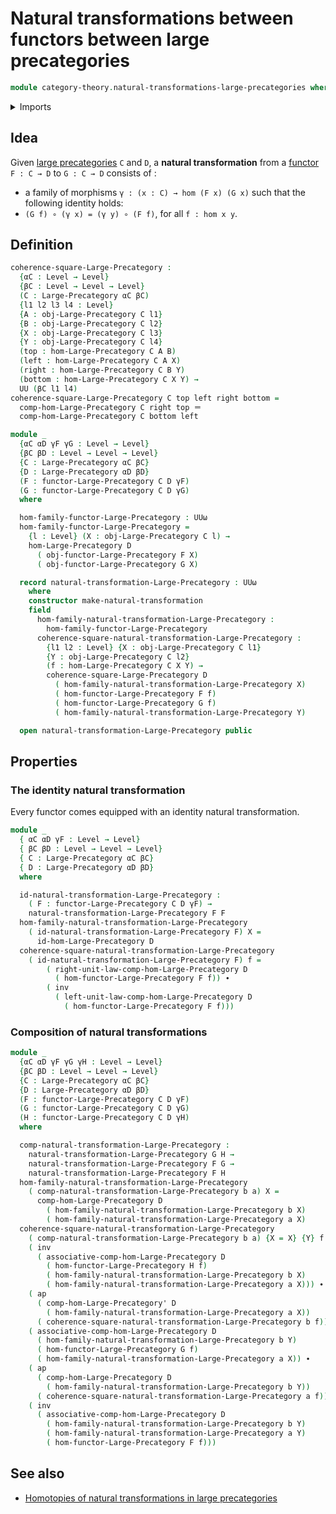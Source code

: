 # Natural transformations between functors between large precategories

```agda
module category-theory.natural-transformations-large-precategories where
```

<details><summary>Imports</summary>

```agda
open import category-theory.functors-large-precategories
open import category-theory.large-precategories

open import foundation.action-on-identifications-functions
open import foundation.dependent-pair-types
open import foundation.identity-types
open import foundation.universe-levels
```

</details>

## Idea

Given [large precategories](category-theory.large-precategories.md) `C` and `D`,
a **natural transformation** from a
[functor](category-theory.functors-large-precategories.md) `F : C → D` to
`G : C → D` consists of :

- a family of morphisms `γ : (x : C) → hom (F x) (G x)` such that the following
  identity holds:
- `(G f) ∘ (γ x) = (γ y) ∘ (F f)`, for all `f : hom x y`.

## Definition

```agda
coherence-square-Large-Precategory :
  {αC : Level → Level}
  {βC : Level → Level → Level}
  (C : Large-Precategory αC βC)
  {l1 l2 l3 l4 : Level}
  {A : obj-Large-Precategory C l1}
  {B : obj-Large-Precategory C l2}
  {X : obj-Large-Precategory C l3}
  {Y : obj-Large-Precategory C l4}
  (top : hom-Large-Precategory C A B)
  (left : hom-Large-Precategory C A X)
  (right : hom-Large-Precategory C B Y)
  (bottom : hom-Large-Precategory C X Y) →
  UU (βC l1 l4)
coherence-square-Large-Precategory C top left right bottom =
  comp-hom-Large-Precategory C right top ＝
  comp-hom-Large-Precategory C bottom left

module _
  {αC αD γF γG : Level → Level}
  {βC βD : Level → Level → Level}
  {C : Large-Precategory αC βC}
  {D : Large-Precategory αD βD}
  (F : functor-Large-Precategory C D γF)
  (G : functor-Large-Precategory C D γG)
  where

  hom-family-functor-Large-Precategory : UUω
  hom-family-functor-Large-Precategory =
    {l : Level} (X : obj-Large-Precategory C l) →
    hom-Large-Precategory D
      ( obj-functor-Large-Precategory F X)
      ( obj-functor-Large-Precategory G X)

  record natural-transformation-Large-Precategory : UUω
    where
    constructor make-natural-transformation
    field
      hom-family-natural-transformation-Large-Precategory :
        hom-family-functor-Large-Precategory
      coherence-square-natural-transformation-Large-Precategory :
        {l1 l2 : Level} {X : obj-Large-Precategory C l1}
        {Y : obj-Large-Precategory C l2}
        (f : hom-Large-Precategory C X Y) →
        coherence-square-Large-Precategory D
          ( hom-family-natural-transformation-Large-Precategory X)
          ( hom-functor-Large-Precategory F f)
          ( hom-functor-Large-Precategory G f)
          ( hom-family-natural-transformation-Large-Precategory Y)

  open natural-transformation-Large-Precategory public
```

## Properties

### The identity natural transformation

Every functor comes equipped with an identity natural transformation.

```agda
module _
  { αC αD γF : Level → Level}
  { βC βD : Level → Level → Level}
  { C : Large-Precategory αC βC}
  { D : Large-Precategory αD βD}
  where

  id-natural-transformation-Large-Precategory :
    ( F : functor-Large-Precategory C D γF) →
    natural-transformation-Large-Precategory F F
  hom-family-natural-transformation-Large-Precategory
    ( id-natural-transformation-Large-Precategory F) X =
      id-hom-Large-Precategory D
  coherence-square-natural-transformation-Large-Precategory
    ( id-natural-transformation-Large-Precategory F) f =
        ( right-unit-law-comp-hom-Large-Precategory D
          ( hom-functor-Large-Precategory F f)) ∙
        ( inv
          ( left-unit-law-comp-hom-Large-Precategory D
            ( hom-functor-Large-Precategory F f)))
```

### Composition of natural transformations

```agda
module _
  {αC αD γF γG γH : Level → Level}
  {βC βD : Level → Level → Level}
  {C : Large-Precategory αC βC}
  {D : Large-Precategory αD βD}
  (F : functor-Large-Precategory C D γF)
  (G : functor-Large-Precategory C D γG)
  (H : functor-Large-Precategory C D γH)
  where

  comp-natural-transformation-Large-Precategory :
    natural-transformation-Large-Precategory G H →
    natural-transformation-Large-Precategory F G →
    natural-transformation-Large-Precategory F H
  hom-family-natural-transformation-Large-Precategory
    ( comp-natural-transformation-Large-Precategory b a) X =
      comp-hom-Large-Precategory D
        ( hom-family-natural-transformation-Large-Precategory b X)
        ( hom-family-natural-transformation-Large-Precategory a X)
  coherence-square-natural-transformation-Large-Precategory
    ( comp-natural-transformation-Large-Precategory b a) {X = X} {Y} f =
    ( inv
      ( associative-comp-hom-Large-Precategory D
        ( hom-functor-Large-Precategory H f)
        ( hom-family-natural-transformation-Large-Precategory b X)
        ( hom-family-natural-transformation-Large-Precategory a X))) ∙
    ( ap
      ( comp-hom-Large-Precategory' D
        ( hom-family-natural-transformation-Large-Precategory a X))
      ( coherence-square-natural-transformation-Large-Precategory b f)) ∙
    ( associative-comp-hom-Large-Precategory D
      ( hom-family-natural-transformation-Large-Precategory b Y)
      ( hom-functor-Large-Precategory G f)
      ( hom-family-natural-transformation-Large-Precategory a X)) ∙
    ( ap
      ( comp-hom-Large-Precategory D
        ( hom-family-natural-transformation-Large-Precategory b Y))
      ( coherence-square-natural-transformation-Large-Precategory a f)) ∙
    ( inv
      ( associative-comp-hom-Large-Precategory D
        ( hom-family-natural-transformation-Large-Precategory b Y)
        ( hom-family-natural-transformation-Large-Precategory a Y)
        ( hom-functor-Large-Precategory F f)))
```

## See also

- [Homotopies of natural transformations in large precategories](category-theory.homotopies-natural-transformations-large-precategories.md)
